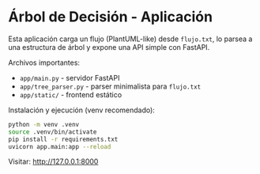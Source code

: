 # Árbol de Decisión - Aplicación

Esta aplicación carga un flujo (PlantUML-like) desde `flujo.txt`, lo parsea a una estructura de árbol y expone una API simple con FastAPI.

Archivos importantes:
- `app/main.py` - servidor FastAPI
- `app/tree_parser.py` - parser minimalista para `flujo.txt`
- `app/static/` - frontend estático

Instalación y ejecución (venv recomendado):

```bash
python -m venv .venv
source .venv/bin/activate
pip install -r requirements.txt
uvicorn app.main:app --reload
```

Visitar: http://127.0.0.1:8000
